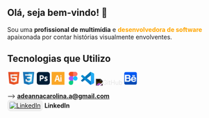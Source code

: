 ## Olá, seja bem-vindo! 👋

Sou uma <span style=" font-weight: bold;">profissional de multimídia</span> e <span style="color: orange; font-weight: bold;">desenvolvedora de software</span> apaixonada por contar histórias visualmente envolventes.

## Tecnologias que Utilizo
<img src="https://raw.githubusercontent.com/devicons/devicon/master/icons/html5/html5-original.svg" alt="HTML" width="30"/> <img src="https://raw.githubusercontent.com/devicons/devicon/master/icons/css3/css3-original.svg" alt="CSS" width="30"/> <img src="https://raw.githubusercontent.com/devicons/devicon/master/icons/photoshop/photoshop-plain.svg" alt="Photoshop" width="30"/> <img src="https://raw.githubusercontent.com/devicons/devicon/master/icons/illustrator/illustrator-plain.svg" alt="Illustrator" width="30"/> <img src="https://raw.githubusercontent.com/devicons/devicon/master/icons/figma/figma-original.svg" alt="Figma" width="30"/> <img src="https://raw.githubusercontent.com/devicons/devicon/master/icons/vscode/vscode-original.svg" alt="VS Code" width="30"/> <img src="https://upload.wikimedia.org/wikipedia/commons/thumb/9/91/Octicons-mark-github.svg/1200px-Octicons-mark-github.svg.png" alt="GitHub" width="30" style="filter: invert(100%);"/>  <img src="https://raw.githubusercontent.com/devicons/devicon/master/icons/behance/behance-original.svg" alt="Behance" width="30"/> 


--> **adeannacarolina.a@gmail.com**  
<a href="https://www.linkedin.com/in/seu-perfil" target="_blank"><img src="https://upload.wikimedia.org/wikipedia/commons/thumb/8/81/LinkedIn_icon.svg/1200px-LinkedIn_icon.svg.png" alt="LinkedIn" width="15" style="border-radius: 8px; background: #f0f0f0; padding: 5px;"/></a> **LinkedIn**  
